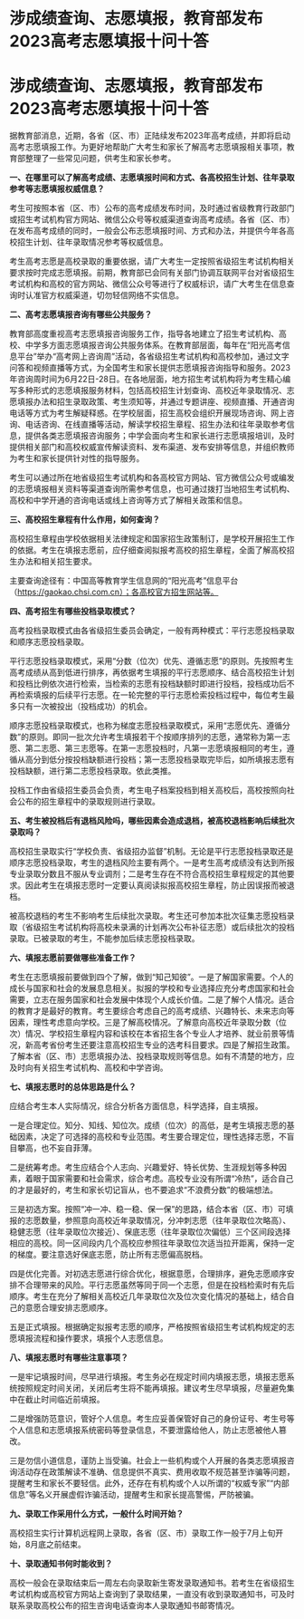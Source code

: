 # 涉成绩查询、志愿填报，教育部发布2023高考志愿填报十问十答

# 涉成绩查询、志愿填报，教育部发布2023高考志愿填报十问十答

据教育部消息，近期，各省（区、市）正陆续发布2023年高考成绩，并即将启动高考志愿填报工作。为更好地帮助广大考生和家长了解高考志愿填报相关事项，教育部整理了一些常见问题，供考生和家长参考。

**一、在哪里可以了解高考成绩、志愿填报时间和方式、各高校招生计划、往年录取参考等志愿填报权威信息？**

考生可按照本省（区、市）公布的高考成绩发布时间，及时通过省级教育行政部门或招生考试机构官方网站、微信公众号等权威渠道查询高考成绩。各省（区、市）在发布高考成绩的同时，一般会公布志愿填报时间、方式和办法，并提供今年各高校招生计划、往年录取情况参考等权威信息。

考生高考志愿是高校录取的重要依据，请广大考生一定按照省级招生考试机构相关要求按时完成志愿填报。前期，教育部已会同有关部门协调互联网平台对省级招生考试机构和高校的官方网站、微信公众号等进行了权威标识，请广大考生在信息查询时认准官方权威渠道，切勿轻信网络不实信息。

**二、高考志愿填报咨询有哪些公共服务？**

教育部高度重视高考志愿填报咨询服务工作，指导各地建立了招生考试机构、高校、中学多方面志愿填报咨询公共服务体系。在教育部层面，每年在“阳光高考信息平台”举办“高考网上咨询周”活动，各省级招生考试机构和高校参加，通过文字问答和视频直播等方式，为全国考生和家长提供志愿填报咨询指导和服务。2023年咨询周时间为6月22日-28日。在各地层面，地方招生考试机构将为考生精心编写多种形式的志愿填报服务材料，包括高校招生计划查询、高校近年录取情况、志愿填报办法和招生录取政策、考生须知等，并通过专题讲座、视频直播、开通咨询电话等方式为考生解疑释惑。在学校层面，招生高校会组织开展现场咨询、网上咨询、电话咨询、在线直播等活动，解读学校招生章程、招生办法和往年录取参考信息，提供各类志愿填报咨询服务；中学会面向考生和家长进行志愿填报培训，及时提供相关部门和高校权威宣传解读资料、发布渠道、发布安排等信息，并组织教师为考生和家长提供针对性的指导服务。

考生可以通过所在地省级招生考试机构和各高校官方网站、官方微信公众号或编发的志愿填报相关资料等渠道查询所需参考信息，也可通过拨打当地招生考试机构、高校和中学开通的咨询电话或线上咨询等方式了解相关政策和信息。

**三、高校招生章程有什么作用，如何查询？**

高校招生章程由学校依据相关法律规定和国家招生政策制订，是学校开展招生工作的依据。考生在填报志愿前，应仔细查阅拟报考高校的招生章程，全面了解高校招生办法和相关招生要求。

主要查询途径有：中国高等教育学生信息网的“阳光高考”信息平台（https://gaokao.chsi.com.cn）；各高校官方招生网站等。

**四、高考招生有哪些投档录取模式？**

高考投档录取模式由各省级招生委员会确定，一般有两种模式：平行志愿投档录取和顺序志愿投档录取。

平行志愿投档录取模式，采用“分数（位次）优先、遵循志愿”的原则。先按照考生高考成绩从高到低进行排序，再依据考生填报的平行志愿顺序、结合高校招生计划和投档比例依次进行检索，当检索的志愿有投档缺额时即进行投档，投档成功后不再检索填报的后续平行志愿。在一轮完整的平行志愿检索投档过程中，每位考生最多只有一次被投出（投档成功）的机会。

顺序志愿投档录取模式，也称为梯度志愿投档录取模式，采用“志愿优先、遵循分数”的原则。即同一批次允许考生填报若干个按顺序排列的志愿，通常称为第一志愿、第二志愿、第三志愿等。在第一志愿投档时，凡第一志愿填报相同的考生，遵循从高分到低分按投档缺额进行投档；第一志愿投档录取完毕后，如所填报志愿有投档缺额，进行第二志愿投档录取。依此类推。

投档工作由省级招生委员会负责，考生电子档案投档到相关高校后，高校按照向社会公布的招生章程中的录取规则进行录取。

**五、考生被投档后有退档风险吗，哪些因素会造成退档，被高校退档影响后续批次录取吗？**

高校招生录取实行“学校负责、省级招办监督”机制。无论是平行志愿投档录取还是顺序志愿投档录取，考生的退档风险主要有两个。一是考生高考成绩没有达到所报专业录取分数且不服从专业调剂；二是考生存在不符合高校招生章程规定的其他要求。因此考生在填报志愿时一定要认真阅读拟报高校招生章程，防止因误报而被退档。

被高校退档的考生不影响考生后续批次录取。考生还可参加本批次征集志愿投档录取（省级招生考试机构将高校未录满的计划再次公布补征志愿）或后续批次的投档录取。已被录取的考生，不能参加后续志愿投档录取。

**六、填报志愿前要做哪些准备工作？**

考生在志愿填报前要做到四个了解，做到“知己知彼”。一是了解国家需要。个人的成长与国家和社会的发展息息相关。拟报的学校和专业选择应充分考虑国家和社会需要，立志在服务国家和社会发展中体现个人成长价值。二是了解个人情况。适合的教育才是最好的教育。考生要综合考虑自己的高考成绩、兴趣特长、未来志向等因素，理性考虑意向学校。三是了解高校情况。了解意向高校近年录取分数（位次）情况、学校招生章程内容和该校在本省招生各个专业人才培养、就业前景等情况，新高考省份考生还要注意高校招生专业的选考科目要求。四是了解招生政策。了解本省（区、市）志愿填报办法、投档录取规则等信息。如有不清楚的地方，应及时向有关招生考试机构、高校和中学咨询。

**七、填报志愿时的总体思路是什么？**

应结合考生本人实际情况，综合分析各方面信息，科学选择，自主填报。

一是合理定位。知分、知线、知位次。成绩（位次）的高低，是考生填报志愿的基础因素，决定了可选择的高校和专业范围。考生要合理定位，理性选择志愿，不盲目攀高，也不妄自菲薄。

二是统筹考虑。考生应结合个人志向、兴趣爱好、特长优势、生涯规划等多种因素，着眼于国家需要和社会需求，综合考虑。高校专业没有所谓“冷热”，适合自己的才是最好的，考生和家长切记盲从，也不要追求“不浪费分数”的极端想法。

三是初选方案。按照“冲一冲、稳一稳、保一保”的思路，结合本省（区、市）可填报的志愿数量，参照意向高校近年录取情况，分冲刺志愿（往年录取位次略高）、稳健志愿（往年录取位次接近）、保底志愿（往年录取位次偏低）三个区间段选择相应的高校。同一区间段内几个高校应参照往年录取位次适当拉开距离，保持一定的梯度。要注意选好保底志愿，防止所有志愿偏高脱档。

四是优化完善。对初选志愿进行综合优化，根据意愿，合理排序，避免志愿顺序安排不合理带来的风险。平行志愿虽然等同于同一个志愿，但是在投档检索时有先后顺序。考生在充分了解相关高校近几年录取位次及位次变化情况的基础上，结合自己的意愿合理安排志愿顺序。

五是正式填报。根据确定拟报考志愿的顺序，严格按照省级招生考试机构规定的志愿填报流程和操作要求，填报个人志愿信息。

**八、填报志愿时有哪些注意事项？**

一是牢记填报时间，尽早进行填报。考生务必在规定时间内填报志愿，填报志愿系统按照规定时间关闭，关闭后考生将不能再填报。建议考生尽早填报，尽量避免集中在截止时间临近前填报。

二是增强防范意识，管好个人信息。考生应妥善保管好自己的身份证号、考生号等个人信息和志愿填报系统密码等登录信息，不要泄露给他人，防止志愿被他人篡改。

三是勿信小道信息，谨防上当受骗。社会上一些机构或个人开展的各类志愿填报咨询活动存在政策解读不准确、信息提供不真实、费用收取不规范甚至诈骗等问题，提醒考生和家长不要轻信。此外，还存在有机构或个人以所谓的“权威专家”“内部信息”等名义开展虚假诈骗活动，提醒考生和家长提高警惕，严防被骗。

**九、录取工作采用什么方式，一般什么时间开始？**

高校招生实行计算机远程网上录取，各省（区、市）录取工作一般于7月上旬开始，8月底之前结束。

**十、录取通知书何时能收到？**

高校一般会在录取结束后一周左右向录取新生寄发录取通知书。若考生在省级招生考试机构或高校官方网站上查询到了录取结果，一直没有收到录取通知书，可及时联系录取高校公布的招生咨询电话查询本人录取通知书邮寄情况。

